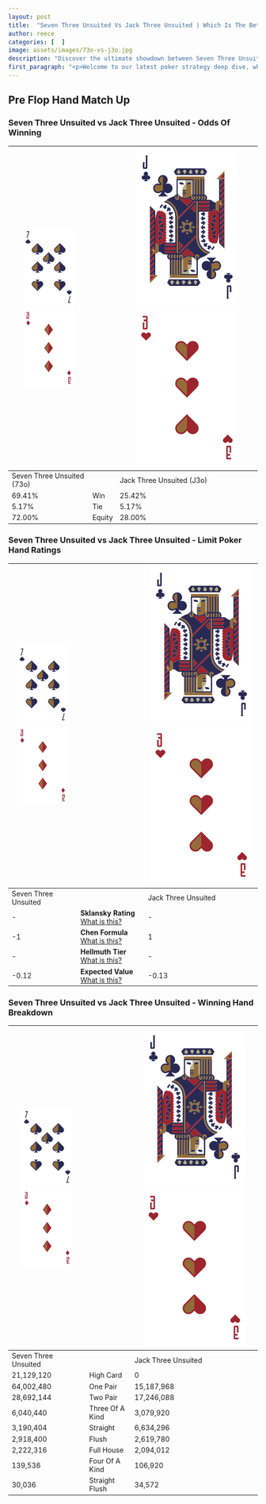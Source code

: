 ```yaml
---
layout: post
title:  "Seven Three Unsuited Vs Jack Three Unsuited | Which Is The Better Hand In Poker? A Complete Guide"
author: reece
categories: [  ]
image: assets/images/73o-vs-j3o.jpg
description: "Discover the ultimate showdown between Seven Three Unsuited and Jack Three Unsuited in poker! Uncover the odds, strategies, and scenarios where one hand triumphs over the other. Get ready to up your poker game with this thrilling analysis."
first_paragraph: "<p>Welcome to our latest poker strategy deep dive, where we're pitting two distinct hands against each other in a high-stakes showdown: Seven Three Unsuited vs Jack Three Unsuited.</p><p>In the dynamic world of poker, every decision counts, and knowing which hand holds the upper hand is key to your success at the table.</p><p>In this article, we'll dissect these two hands, explore the scenarios where one dominates the other, and equip you with the knowledge to make strategic choices that can tip the odds in your favor.</p><p>Get ready to unravel the intriguing dynamics of these poker hands and elevate your game to new heights.</p>"
---
```




[comment]: # (sp0)

## Pre Flop Hand Match Up

<div class="table hand-ratings" markdown="1"> 



### Seven Three Unsuited vs Jack Three Unsuited - Odds Of Winning


    
| ![image info](assets/images/hand1/7.png) ![image info](assets/images/hand1/3o.png) |  | ![image info](assets/images/hand2/J.png) ![image info](assets/images/hand2/3o.png) |
| -------- | -------- | -------- |
| Seven Three Unsuited (73o) |  | Jack Three Unsuited (J3o) |
| 69.41% | Win | 25.42% |
| 5.17% | Tie | 5.17% |
| 72.00% | Equity | 28.00% |




[comment]: # (sp1)



### Seven Three Unsuited vs Jack Three Unsuited - Limit Poker Hand Ratings


    
| ![image info](assets/images/hand1/7.png) ![image info](assets/images/hand1/3o.png) |  | ![image info](assets/images/hand2/J.png) ![image info](assets/images/hand2/3o.png) |
| -------- | -------- | -------- |
| Seven Three Unsuited |  | Jack Three Unsuited |
| - | **Sklansky Rating** [What is this?](/sklansky-rating-explained) | - |
| -1 | **Chen Formula** [What is this?](/chen-formula-explained) | 1 |
| - | **Hellmuth Tier** [What is this?](/Hellmuth-tier-explained) | - |
| -0.12 | **Expected Value** [What is this?](/expected-value-explained) | -0.13 |




[comment]: # (sp2)



### Seven Three Unsuited vs Jack Three Unsuited - Winning Hand Breakdown


    
| ![image info](assets/images/hand1/7.png) ![image info](assets/images/hand1/3o.png) |  | ![image info](assets/images/hand2/J.png) ![image info](assets/images/hand2/3o.png) |
| -------- | -------- | -------- |
| Seven Three Unsuited |  | Jack Three Unsuited |
| 21,129,120 | High Card | 0 |
| 64,002,480 | One Pair | 15,187,968 |
| 28,692,144 | Two Pair | 17,246,088 |
| 6,040,440 | Three Of A Kind | 3,079,920 |
| 3,190,404 | Straight | 6,634,296 |
| 2,918,400 | Flush | 2,619,780 |
| 2,222,316 | Full House | 2,094,012 |
| 139,536 | Four Of A Kind | 106,920 |
| 30,036 | Straight Flush | 34,572 |




[comment]: # (sp3)



</div>

[comment]: # (sp4)



[comment]: # (sp5)

